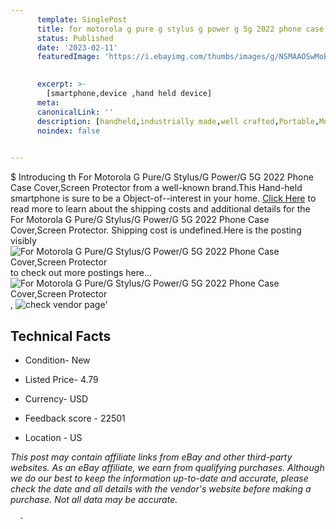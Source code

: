 ```yaml
---
      template: SinglePost
      title: for motorola g pure g stylus g power g 5g 2022 phone case cover screen protector
      status: Published
      date: '2023-02-11'
      featuredImage: 'https://i.ebayimg.com/thumbs/images/g/NSMAAOSwMoBjPQC-/s-l225.jpg'
       

      excerpt: >-
        [smartphone,device ,hand held device]
      meta:
      canonicalLink: ''
      description: [handheld,industrially made,well crafted,Portable,Mobile,Compact,Convenient,Lightweight,Maneuverable,Man-portable,Miniature,Carriable,Hand-held,Light,Holdable,Transportable,Mobile device,Pocket-sized,On-the-go,Wireless,Cordless,Compact size,Convenient size, smartphone,device ,hand held device]
      noindex: false
      

---
```

$
      Introducing th For Motorola G Pure/G Stylus/G Power/G 5G 2022 Phone Case Cover,Screen Protector from a well-known brand.This Hand-held smartphone is sure to be a Object-of--interest in your home. [Click Here](https://www.ebay.com/itm/144755077984?hash=item21b4133360%3Ag%3ANSMAAOSwMoBjPQC-&mkevt=1&mkcid=1&mkrid=711-53200-19255-0&campid=%253CePNCampaignId%253E&customid=%253CreferenceId%253E&toolid=10049) to read more to learn about the shipping costs and additional details for the For Motorola G Pure/G Stylus/G Power/G 5G 2022 Phone Case Cover,Screen Protector. Shipping cost is undefined.Here is the posting visibly ![For Motorola G Pure/G Stylus/G Power/G 5G 2022 Phone Case Cover,Screen Protector](https://i.ebayimg.com/thumbs/images/g/NSMAAOSwMoBjPQC-/s-l225.jpg) to check out more postings here... ![For Motorola G Pure/G Stylus/G Power/G 5G 2022 Phone Case Cover,Screen Protector](https://i.ebayimg.com/images/g/NSMAAOSwMoBjPQC-/s-l1600.jpg), ![check vendor page](https://origin-galleryplus.ebayimg.com/ws/web/144755077984_2_0_1/225x225.jpg,https://origin-galleryplus.ebayimg.com/ws/web/144755077984_3_0_1/225x225.jpg,https://origin-galleryplus.ebayimg.com/ws/web/144755077984_4_0_1/225x225.jpg,https://origin-galleryplus.ebayimg.com/ws/web/144755077984_5_0_1/225x225.jpg,https://origin-galleryplus.ebayimg.com/ws/web/144755077984_6_0_1/225x225.jpg,https://origin-galleryplus.ebayimg.com/ws/web/144755077984_7_0_1/225x225.jpg,https://origin-galleryplus.ebayimg.com/ws/web/144755077984_8_0_1/225x225.jpg,https://origin-galleryplus.ebayimg.com/ws/web/144755077984_9_0_1/225x225.jpg,https://origin-galleryplus.ebayimg.com/ws/web/144755077984_10_0_1/225x225.jpg,https://origin-galleryplus.ebayimg.com/ws/web/144755077984_11_0_1/225x225.jpg,https://origin-galleryplus.ebayimg.com/ws/web/144755077984_12_0_1/225x225.jpg)'

      

 ## Technical Facts 



     
      

 - Condition- New 


      

 - Listed Price- 4.79 


      

 - Currency- USD 


      

 - Feedback score - 22501 


      

 - Location - US 


      
      

 *_This post may contain affiliate links from eBay and other third-party websites. As an eBay affiliate, we earn from qualifying purchases. Although we do our best to keep the information up-to-date and accurate, please check the date and all details with the vendor's website before making a purchase. Not all data may be accurate._*




      -
